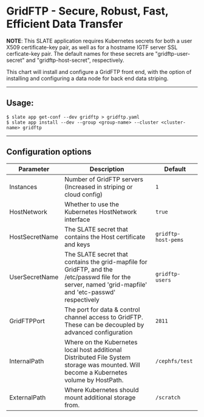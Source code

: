 # GridFTP - Secure, Robust, Fast, Efficient Data Transfer 

**NOTE**: This SLATE application requires Kubernetes secrets for both a user X509 certificate-key pair, as well as for a hostname IGTF server SSL cerficate-key pair. The default names for these secrets are "gridftp-user-secret" and "gridftp-host-secret", respectively.

This chart will install and configure a GridFTP front end, with the option of installing and configuring a data node for back end data striping.

---
## Usage:

```console
$ slate app get-conf --dev gridftp > gridftp.yaml
$ slate app install --dev --group <group-name> --cluster <cluster-name> gridftp
```
---

## Configuration options
| Parameter | Description | Default |
| --------  | ----------  | ------- |
| Instances | Number of GridFTP servers (Increased in striping or cloud config) | `1` |
| HostNetwork | Whether to use the Kubernetes HostNetwork interface | `true` |
| HostSecretName | The SLATE secret that contains the Host certificate and keys | `gridftp-host-pems` |
| UserSecretName | The SLATE secret that contains the grid-mapfile for GridFTP, and the /etc/passwd file for the server, named 'grid-mapfile' and 'etc-passwd' respectively | `gridftp-users` |
| GridFTPPort | The port for data & control channel access to GridFTP. These can be decoupled by advanced configuration | `2811` |
| InternalPath | Where on the Kubernetes local host additional Distributed File System storage was mounted. Will become a Kubernetes volume by HostPath. | `/cephfs/test`| 
| ExternalPath | Where Kubernetes should mount additional storage from. | `/scratch` | 

